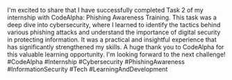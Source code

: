 I'm excited to share that I have successfully completed Task 2 of my internship with CodeAlpha: Phishing Awareness Training.
This task was a deep dive into cybersecurity, where I learned to identify the tactics behind various phishing attacks and understand the importance of digital security in protecting information. It was a practical and insightful experience that has significantly strengthened my skills.
A huge thank you to CodeAlpha for this valuable learning opportunity. I'm looking forward to the next challenge!
#CodeAlpha #Internship #Cybersecurity #PhishingAwareness #InformationSecurity #Tech #LearningAndDevelopment
